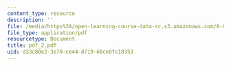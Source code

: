 ```yaml
---
content_type: resource
description: ''
file: /media/https%3A/open-learning-course-data-rc.s3.amazonaws.com/8-01x-physics-i-classical-mechanics-with-an-experimental-focus-fall-2002/d33c80e23e70ce44d71960ce0fc10353_pdf_2.pdf
file_type: application/pdf
resourcetype: Document
title: pdf_2.pdf
uid: d33c80e2-3e70-ce44-d719-60ce0fc10353
---
```

